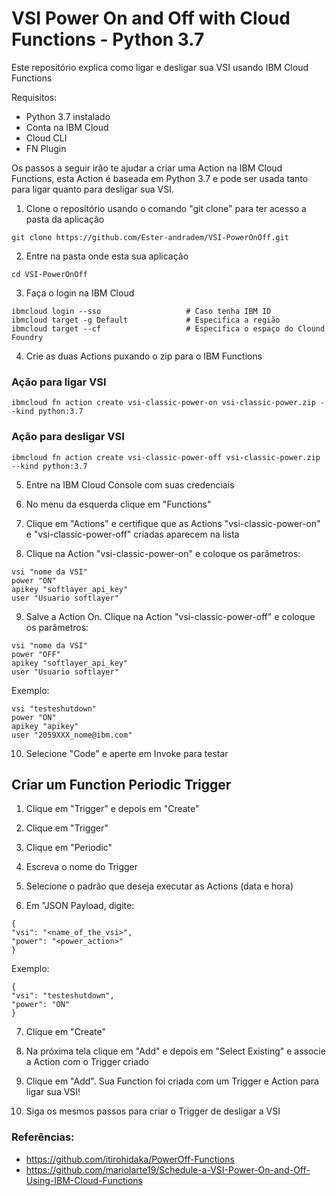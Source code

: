 # VSI Power On and Off with Cloud Functions - Python 3.7
Este repositório explica como ligar e desligar sua VSI usando IBM Cloud Functions

Requisitos:
- Python 3.7 instalado
- Conta na IBM Cloud
- Cloud CLI
- FN Plugin

Os passos a seguir irão te ajudar a criar uma Action na IBM Cloud Functions, 
esta Action é baseada em Python 3.7 e pode ser usada tanto para ligar quanto para desligar sua VSI.


1. Clone o repositório usando o comando "git clone" para ter acesso a pasta da aplicação
````shel
git clone https://github.com/Ester-andradem/VSI-PowerOnOff.git
````

2. Entre na pasta onde esta sua aplicação
````shel
cd VSI-PowerOnOff
````

3. Faça o login na IBM Cloud
````shel
ibmcloud login --sso                   # Caso tenha IBM ID
ibmcloud target -g Default             # Especifica a região
ibmcloud target --cf                   # Especifica o espaço do Clound Foundry
````

4. Crie as duas Actions puxando o zip para o IBM Functions

### Ação para ligar VSI
```shel
ibmcloud fn action create vsi-classic-power-on vsi-classic-power.zip --kind python:3.7
```

### Ação para desligar VSI
```shel
ibmcloud fn action create vsi-classic-power-off vsi-classic-power.zip --kind python:3.7
```

5. Entre na IBM Cloud Console com suas credenciais

6. No menu da esquerda clique em "Functions"

7. Clique em "Actions" e certifique que as Actions "vsi-classic-power-on" e "vsi-classic-power-off" criadas aparecem na lista 

8. Clique na Action "vsi-classic-power-on" e coloque os parâmetros:
```shel
vsi "nome da VSI"
power "ON"
apikey "softlayer_api_key"
user "Usuario softlayer"
```

9. Salve a Action On. Clique na Action "vsi-classic-power-off" e coloque os parâmetros:
```shel
vsi "nome da VSI"
power "OFF"
apikey "softlayer_api_key"
user "Usuario softlayer"
```

Exemplo:
```shel
vsi "testeshutdown"
power "ON"
apikey "apikey"
user "2059XXX_nome@ibm.com"
```

10. Selecione "Code" e aperte em Invoke para testar


## Criar um Function Periodic Trigger

1. Clique em "Trigger" e depois em "Create"

2. Clique em "Trigger"

3. Clique em "Periodic"

4. Escreva o nome do Trigger

5. Selecione o padrão que deseja executar as Actions (data e hora)

6. Em "JSON Payload, digite:
```shel
{
"vsi": "<name_of_the_vsi>",
"power": "<power_action>"
}
```

Exemplo:
```shel
{
"vsi": "testeshutdown",
"power": "ON"
}
```

7. Clique em "Create"

8. Na próxima tela clique em "Add" e depois em "Select Existing" e associe a Action com o Trigger criado 

9. Clique em "Add". Sua Function foi criada com um Trigger e Action para ligar sua VSI!

11. Siga os mesmos passos para criar o Trigger de desligar a VSI


### Referências:
- https://github.com/itirohidaka/PowerOff-Functions
- https://github.com/mariolarte19/Schedule-a-VSI-Power-On-and-Off-Using-IBM-Cloud-Functions
